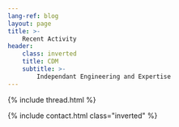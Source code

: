 ```yaml
---
lang-ref: blog
layout: page
title: >-
    Recent Activity
header:
    class: inverted
    title: CDM
    subtitle: >-
        Independant Engineering and Expertise
---
```


{% include thread.html %}

{% include contact.html class="inverted" %}
